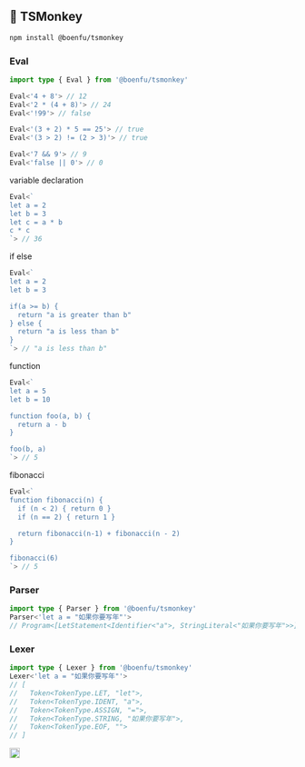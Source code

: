 ## 🐒 TSMonkey

```bash
npm install @boenfu/tsmonkey
```

### Eval
```typescript
import type { Eval } from '@boenfu/tsmonkey'

Eval<'4 + 8'> // 12
Eval<'2 * (4 + 8)'> // 24
Eval<'!99'> // false

Eval<'(3 + 2) * 5 == 25'> // true
Eval<'(3 > 2) != (2 > 3)'> // true

Eval<'7 && 9'> // 9
Eval<'false || 0'> // 0
```

variable declaration
```typescript
Eval<`
let a = 2
let b = 3
let c = a * b
c * c
`> // 36
```

if else
```typescript
Eval<`
let a = 2
let b = 3

if(a >= b) {
  return "a is greater than b"
} else {
  return "a is less than b"
}
`> // "a is less than b"
```

function
```typescript
Eval<`
let a = 5
let b = 10

function foo(a, b) {
  return a - b
}

foo(b, a)
`> // 5
```

fibonacci
```typescript
Eval<`
function fibonacci(n) {
  if (n < 2) { return 0 }
  if (n == 2) { return 1 }

  return fibonacci(n-1) + fibonacci(n - 2)
}

fibonacci(6)
`> // 5
```
### Parser
```typescript
import type { Parser } from '@boenfu/tsmonkey'
Parser<'let a = "如果你要写年"'>
// Program<[LetStatement<Identifier<"a">, StringLiteral<"如果你要写年">>]>
```

### Lexer
```typescript
import type { Lexer } from '@boenfu/tsmonkey'
Lexer<'let a = "如果你要写年"'>
// [
//   Token<TokenType.LET, "let">,
//   Token<TokenType.IDENT, "a">,
//   Token<TokenType.ASSIGN, "=">,
//   Token<TokenType.STRING, "如果你要写年">,
//   Token<TokenType.EOF, "">
// ]
```

<a href="https://weread.qq.com/web/bookDetail/74d32120813ab6de0g019b0e" target="_blank"><img src="https://cdn.weread.qq.com/web/wrweb-next/_nuxt/img_logo.Egsq9YBR.png" height="18" /></a>
